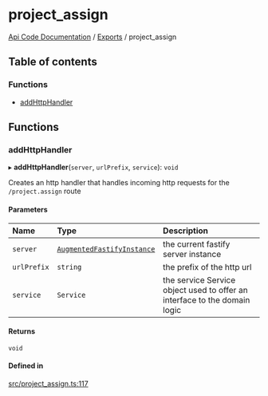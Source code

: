 # project\_assign
 
[Api Code Documentation](../README.md) / [Exports](../modules.md) / project\_assign

## Table of contents

### Functions

- [addHttpHandler](project_assign.md#addhttphandler)

## Functions

### addHttpHandler

▸ **addHttpHandler**(`server`, `urlPrefix`, `service`): `void`

Creates an http handler that handles incoming http requests for the `/project.assign` route

#### Parameters

| Name | Type | Description |
| :------ | :------ | :------ |
| `server` | [`AugmentedFastifyInstance`](../interfaces/types.AugmentedFastifyInstance.md) | the current fastify server instance |
| `urlPrefix` | `string` | the prefix of the http url |
| `service` | `Service` | the service Service object used to offer an interface to the domain logic |

#### Returns

`void`

#### Defined in

[src/project_assign.ts:117](https://github.com/openkfw/TruBudget/blob/3cf6626/api/src/project_assign.ts#L117)
